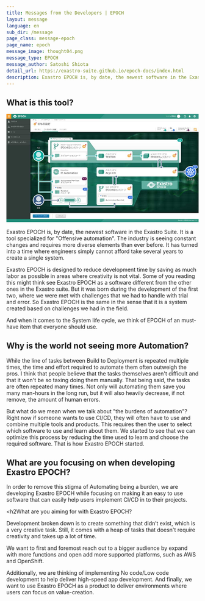 ```yaml
---
title: Messages from the Developers | EPOCH
layout: message
language: en
sub_dir: /message
page_class: message-epoch
page_name: epoch
message_image: thought04.png
message_type: EPOCH
message_author: Satoshi Shiota
detail_url: https://exastro-suite.github.io/epoch-docs/index.html
description: Exastro EPOCH is, by date, the newest software in the Exastro Suite. It is a tool specialized for "Offensive automation".
---
```

<h2>What is this tool?</h2>

<div class="image right"><img src="/message/img/image_epoch01.jpg" alt="EPOCH image"></div>

<p>Exastro EPOCH is, by date, the newest software in the Exastro Suite. It is a tool specialized for "Offensive automation". The industry is seeing constant changes and requires more diverse elements than ever before. It has turned into a time where engineers simply cannot afford take several years to create a single system.</p>
<p>Exastro EPOCH is designed to  reduce development time by saving as much labor as possible in areas where creativity is not vital. Some of you reading this might think see Exastro EPOCH as a software different from the other ones in the Exastro suite. But it was born during the development of the first two, where we were met with challenges that we had to handle with trial and error. So Exastro EPOCH is the same in the sense that it is a system created based on challenges we had in the field.</p>
<p>And when it comes to the System life cycle, we think of EPOCH of an must-have item that everyone should use.</p>

<h2>Why is the world not seeing more Automation?</h2>
<p>While the line of tasks between Build to Deployment is repeated multiple times, the time and effort required to automate them often outweigh the pros. I think that people believe that the tasks themselves aren't difficult and that it won't be so taxing doing them manually. That being said, the tasks are often repeated many  times. Not only will automating them save you many man-hours in the long run, but it will also heavily decrease, if not remove, the amount of human errors.</p>
<p>But what do we mean when we talk about "the burdens of automation"? Right now if someone wants to use CI/CD, they will often have to use and combine multiple tools and products. This requires then the user to select which software to use and learn about them. We started to see that we can optimize this process by reducing the time used to learn and choose the required software. That is  how Exastro EPOCH started.</p>

<h2>What are you focusing on when developing Exastro EPOCH?</h2>
<p>In order to remove this stigma of Automating being a burden, we are developing Exastro EPOCH while focusing on making it an easy to use software that can easily help users implement CI/CD in to their projects.</p>

<h2What are you aiming for with Exastro EPOCH?</h2>
<p>Development broken down is to create something that didn’t exist, which is a very creative task. Still, it comes with a heap of tasks that doesn't require creativity and takes up a lot of time.</p>
<p>We want to first and foremost reach out to a bigger audience by expand with more functions and open add more supported platforms, such as AWS and OpenShift. </p>
<p>Additionally, we are thinking of implementing No code/Low code development to help deliver high-speed app development. And finally, we want to use Exastro EPOCH as a product to deliver environments where users can focus on value-creation.</p>